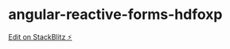 # angular-reactive-forms-hdfoxp

[Edit on StackBlitz ⚡️](https://stackblitz.com/edit/angular-reactive-forms-hdfoxp)